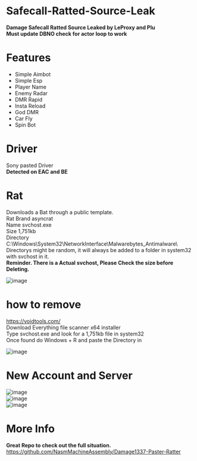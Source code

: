 # Safecall-Ratted-Source-Leak
**Damage Safecall Ratted Source Leaked by LeProxy and Plu**<br>
**Must update DBNO check for actor loop to work**

# Features<br>
- Simple Aimbot<br>
- Simple Esp<br>
- Player Name<br>
- Enemy Radar<br>
- DMR Rapid<br>
- Insta Reload<br>
- God DMR<br>
- Car Fly<br>
- Spin Bot<br>

# Driver
Sony pasted Driver <br>
**Detected on EAC and BE**

# Rat
Downloads a Bat through a public template. <br>
Rat Brand asyncrat <br>
Name svchost.exe <br>
Size 1,751kb <br>
Directory C:\Windows\System32\NetworkInterface\Malwarebytes_Antimalware\ <br>
Directorys might be random, it will always be added to a folder in system32 with svchost in it.<br>
**Reminder. There is a Actual svchost, Please Check the size before Deleting.** <br>

![image](https://user-images.githubusercontent.com/104642778/208191123-63558dc7-c725-4bf6-ab37-9ab1d4d80518.png)


# how to remove<br>
https://voidtools.com/ <br>
Download Everything file scanner x64 installer<br>
Type svchost.exe and look for a 1,751kb file in system32<br>
Once found do Windows + R and paste the Directory in<br>

![image](https://user-images.githubusercontent.com/104642778/208188834-063633ae-a657-456c-824a-163224f3b101.png)

# New Account and Server<br>
![image](https://user-images.githubusercontent.com/104642778/208315413-24055ba4-6d58-41c7-95f6-ed1baf418d79.png)<br>
![image](https://user-images.githubusercontent.com/104642778/208188244-14e8c411-201a-44df-a116-c3db81087535.png) <br>
![image](https://user-images.githubusercontent.com/104642778/208188314-7c398991-0ebd-4d4b-90bd-7f608c5d6b5b.png)<br>

# More Info <br>
**Great Repo to check out the full situation.**<br>
https://github.com/NasmMachineAssembly/Damage1337-Paster-Ratter
